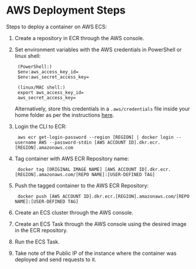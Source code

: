 # AWS Deployment Steps

Steps to deploy a container on AWS ECS:

1. Create a repository in ECR through the AWS console.

1. Set environment variables with the AWS credentials in PowerShell or linux shell:

        (PowerShell:)
        $env:aws_access_key_id=
        $env:aws_secret_access_key=

        (linux/MAC shell:)
        export aws_access_key_id=
        aws_secret_access_key=

    Alternatively, store this credentials in a `.aws/credentials` file inside your home folder as per the instructions [here](https://boto3.amazonaws.com/v1/documentation/api/latest/guide/credentials.html#shared-credentials-file).

1. Login the CLI to ECR:

        aws ecr get-login-password --region [REGION] | docker login --username AWS --password-stdin [AWS ACCOUNT ID].dkr.ecr.[REGION].amazonaws.com

1. Tag container with AWS ECR Repository name:

        docker tag [ORIGINAL IMAGE NAME] [AWS ACCOUNT ID].dkr.ecr.[REGION].amazonaws.com/[REPO NAME]:[USER-DEFINED TAG]

1. Push the tagged container to the AWS ECR Repository:

        docker push [AWS ACCOUNT ID].dkr.ecr.[REGION].amazonaws.com/[REPO NAME]:[USER-DEFINED TAG]

1. Create an ECS cluster through the AWS console.

1. Create an ECS Task through the AWS console using the desired image in the ECR repository.

1. Run the ECS Task.

1. Take note of the Public IP of the instance where the container was deployed and send requests to it.